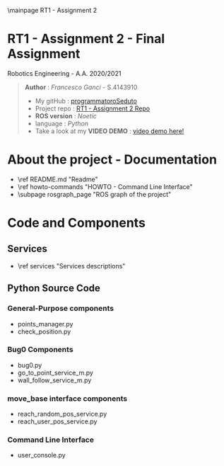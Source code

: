 \mainpage RT1 - Assignment 2

# RT1 - Assignment 2 - Final Assignment

Robotics Engineering - A.A. 2020/2021

> **Author** : *Francesco Ganci* - S.4143910 
> - My gitHub : [programmatoroSeduto](https://github.com/programmatoroSeduto/) 
> - Project repo : [RT1 - Assignment 2 Repo](https://github.com/programmatoroSeduto/RT1_assignment_2.git)
> - **ROS version** : *Noetic*
> - language : *Python*
> - Take a look at my **VIDEO DEMO** : [video demo here!](https://drive.google.com/file/d/1AQQ51eeMmpt2FT_Vw5nCcbXFsyMsiSpH/view?usp=sharing)

# About the project - Documentation

- \ref README.md "Readme"
- \ref howto-commands "HOWTO - Command Line Interface"
- \subpage rosgraph_page "ROS graph of the project" 

# Code and Components

## Services

- \ref services "Services descriptions"

## Python Source Code

### General-Purpose components

- points_manager.py
- check_position.py

### Bug0 Components

- bug0.py
- go_to_point_service_m.py
- wall_follow_service_m.py

### move_base interface components

- reach_random_pos_service.py
- reach_user_pos_service.py

### Command Line Interface

- user_console.py